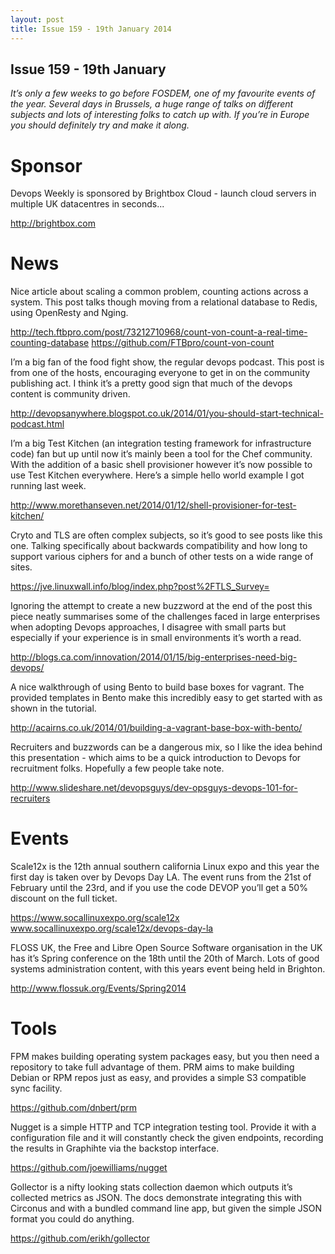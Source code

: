 ```yaml
---
layout: post
title: Issue 159 - 19th January 2014
---
```


## Issue 159 - 19th January

_It’s only a few weeks to go before FOSDEM, one of my favourite events of the year. Several days in Brussels, a huge range of talks on different subjects and lots of interesting folks to catch up with. If you’re in Europe you should definitely try and make it along._


Sponsor
======

Devops Weekly is sponsored by Brightbox Cloud - launch cloud servers in multiple UK datacentres in seconds...

http://brightbox.com


News
====

Nice article about scaling a common problem, counting actions across a system. This post talks though moving from a relational database to Redis, using OpenResty and Nging.

http://tech.ftbpro.com/post/73212710968/count-von-count-a-real-time-counting-database
https://github.com/FTBpro/count-von-count


I’m a big fan of the food fight show, the regular devops podcast. This post is from one of the hosts, encouraging everyone to get in on the community publishing act. I think it’s a pretty good sign that much of the devops content is community driven.

http://devopsanywhere.blogspot.co.uk/2014/01/you-should-start-technical-podcast.html


I’m a big Test Kitchen (an integration testing framework for infrastructure code) fan but up until now it’s mainly been a tool for the Chef community. With the addition of a basic shell provisioner however it’s now possible to use Test Kitchen everywhere. Here’s a simple hello world example I got running last week.

http://www.morethanseven.net/2014/01/12/shell-provisioner-for-test-kitchen/


Cryto and TLS are often complex subjects, so it’s good to see posts like this one. Talking specifically about backwards compatibility and how long to support various ciphers for and a bunch of other tests on a wide range of sites.

https://jve.linuxwall.info/blog/index.php?post%2FTLS_Survey=


Ignoring the attempt to create a new buzzword at the end of the post this piece neatly summarises some of the challenges faced in large enterprises when adopting Devops approaches, I disagree with small parts but especially if your experience is in small environments it’s worth a read.

http://blogs.ca.com/innovation/2014/01/15/big-enterprises-need-big-devops/


A nice walkthrough of using Bento to build base boxes for vagrant. The provided templates in Bento make this incredibly easy to get started with as shown in the tutorial.

http://acairns.co.uk/2014/01/building-a-vagrant-base-box-with-bento/


Recruiters and buzzwords can be a dangerous mix, so I like the idea behind this presentation - which aims to be a quick introduction to Devops for recruitment folks. Hopefully a few people take note.

http://www.slideshare.net/devopsguys/dev-opsguys-devops-101-for-recruiters


Events
=====

Scale12x is the 12th annual southern california Linux expo and this year the first day is taken over by Devops Day LA. The event runs from the 21st of February until the 23rd, and if you use the code DEVOP you’ll get a 50% discount on the full ticket.

https://www.socallinuxexpo.org/scale12x
www.socallinuxexpo.org/scale12x/devops-day-la


FLOSS UK, the  Free and Libre Open Source Software organisation in the UK has it’s Spring conference on the 18th until the 20th of March. Lots of good systems administration content, with this years event being held in Brighton.

http://www.flossuk.org/Events/Spring2014


Tools
====

FPM makes building operating system packages easy, but you then need a repository to take full advantage of them. PRM aims to make building Debian or RPM repos just as easy, and provides a simple S3 compatible sync facility.

https://github.com/dnbert/prm


Nugget is a simple HTTP and TCP integration testing tool. Provide it with a configuration file and it will constantly check the given endpoints, recording the results in Graphihte via the backstop interface.

https://github.com/joewilliams/nugget


Gollector is a nifty looking stats collection daemon which outputs it’s collected metrics as JSON. The docs demonstrate integrating this with Circonus and with a bundled command line app, but given the simple JSON format you could do anything.

https://github.com/erikh/gollector 

